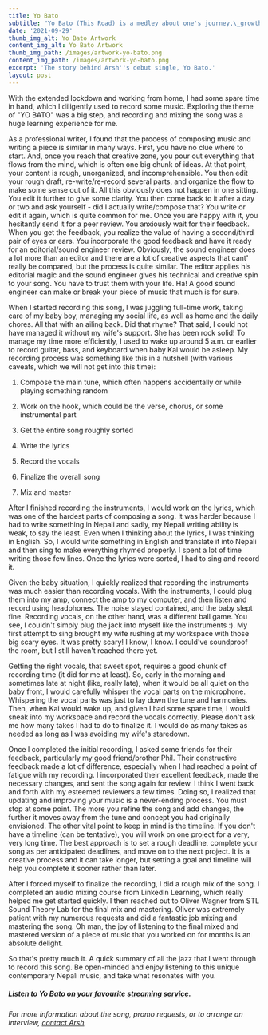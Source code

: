 ```yaml
---
title: Yo Bato
subtitle: "Yo Bato (This Road) is a medley about one's journey,\_growth, learning and experiences, entwined in an uplifting song. No matter where the road (Yo Bato) takes us, we will always reach home. Home can be a warm embrace of your parents, the cooing of your baby, or the faces of your loved ones—these irreplaceable pleasures can be your milestones!"
date: '2021-09-29'
thumb_img_alt: Yo Bato Artwork
content_img_alt: Yo Bato Artwork
thumb_img_path: /images/artwork-yo-bato.png
content_img_path: /images/artwork-yo-bato.png
excerpt: 'The story behind Arsh''s debut single, Yo Bato.'
layout: post
---
```

With the extended lockdown and working from home, I had some spare time in hand, which I diligently used to record some music. Exploring the theme of "YO BATO" was a big step, and recording and mixing the song was a huge learning experience for me. 

As a professional writer, I found that the process of composing music and writing a piece is similar in many ways. First, you have no clue where to start.  And, once you reach that creative zone, you pour out everything that flows from the mind, which is often one big chunk of ideas.  At that point,  your content is rough, unorganized, and incomprehensible. You then edit your rough draft, re-write/re-record several parts, and organize the flow to make some sense out of it. All this obviously does not happen in one sitting.  You edit it further to give some clarity. You then come back to it after a day or two and ask yourself - did I actually write/compose that? You write or edit it again, which is quite common for me. Once you are happy with it,  you hesitantly send it for a peer review. You anxiously wait for their feedback.  When you get the feedback, you realize the value of having a second/third pair of eyes or ears. You incorporate the good feedback and have it ready for an editorial/sound engineer review. Obviously, the sound engineer does a lot more than an editor and there are a lot of creative aspects that cant' really be compared, but the process is quite similar. The editor applies his editorial magic and the sound engineer gives his technical and creative spin to your song. You have to trust them with your life. Ha! A good sound engineer can make or break your piece of music that much is for sure.

When I started recording this song, I was juggling full-time work, taking care of my baby boy, managing my social life, as well as home and the daily chores. All that with an ailing back. Did that rhyme? That said, I could not have managed it without my wife's support. She has been rock solid! To manage my time more efficiently, I used to wake up around 5 a.m. or earlier to record guitar, bass, and keyboard when baby Kai would be asleep. My recording process was something like this in a nutshell (with various caveats, which we will not get into this time):

1.  Compose the main tune, which often happens accidentally or while playing something random

2.  Work on the hook, which could be the verse, chorus, or some instrumental part

3.  Get the entire song roughly sorted

4.  Write the lyrics

5.  Record the vocals

6.  Finalize the overall song

7.  Mix and master

After I finished recording the instruments, I would work on the lyrics, which was one of the hardest parts of composing a song. It was harder because I had to write something in Nepali and sadly, my Nepali writing ability is weak, to say the least. Even when I thinking about the lyrics, I was thinking in English. So, I would write something in English and translate it into Nepali and then sing to make everything rhymed properly. I spent a lot of time writing those few lines. Once the lyrics were sorted, I had to sing and record it.

Given the baby situation, I quickly realized that recording the instruments was much easier than recording vocals. With the instruments, I could plug them into my amp, connect the amp to my computer, and then listen and record using headphones. The noise stayed contained, and the baby slept fine. Recording vocals, on the other hand, was a different ball game.  You see, I couldn't simply plug the jack into myself like the instruments :). My first attempt to sing brought my wife rushing at my workspace with those big scary eyes. It was pretty scary! I know, I know. I could've soundproof the room, but I still haven't reached there yet.

Getting the right vocals, that sweet spot, requires a good chunk of recording time (it did for me at least). So, early in the morning and sometimes late at night (like, really late), when it would be all quiet on the baby front, I would carefully whisper the vocal parts on the microphone. Whispering the vocal parts was just to lay down the tune and harmonies.  Then, when Kai would wake up, and given I had some spare time, I would sneak into my workspace and record the vocals correctly. Please don't ask me how many takes I had to do to finalize it. I would do as many takes as needed as long as I was avoiding my wife's staredown.

Once I completed the initial recording, I asked some friends for their feedback, particularly my good friend/brother Phil. Their constructive feedback made a lot of difference, especially when I had reached a point of fatigue with my recording. I incorporated their excellent feedback, made the necessary changes, and sent the song again for review. I think I went back and forth with my esteemed reviewers a few times. Doing so, I realized that updating and improving your music is a never-ending process. You must stop at some point. The more you refine the song and add changes, the further it moves away from the tune and concept you had originally envisioned.  The other vital point to keep in mind is the timeline. If you don't have a timeline (can be tentative), you will work on one project for a very, very long time. The best approach is to set a rough deadline, complete your song as per anticipated deadlines, and move on to the next project. It is a creative process and it can take longer, but setting a goal and timeline will help you complete it sooner rather than later.

After I forced myself to finalize the recording, I did a rough mix of the song. I completed an audio mixing course from LinkedIn Learning, which really helped me get started quickly. I then reached out to Oliver Wagner from STL Sound Theory Lab for the final mix and mastering. Oliver was extremely patient with my numerous requests and did a fantastic job mixing and mastering the song. Oh man, the joy of listening to the final mixed and mastered version of a piece of music that you worked on for months is an absolute delight.

So that's pretty much it. A quick summary of all the jazz that I went through to record this song. Be open-minded and enjoy listening to this unique contemporary Nepali music, and take what resonates with you.

##### Listen to Yo Bato on your favourite <a href="href=https://distrokid.com/hyperfollow/arshrai/yo-bato" target="_blank">streaming service</a>.

*For more information about the song, promo requests, or to arrange an interview, *[*contact Arsh*](/contact)*.*
